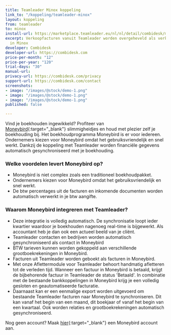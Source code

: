 ```yaml
---
title: Teamleader Minox koppeling
link_to: "/koppeling/teamleader-minox"
layout: koppeling
from: teamleader
to: minox
install-url: https://marketplace.teamleader.eu/nl/nl/detail/combidesk/moneybird/75f525
excerpt: Verkoopfacturen vanuit Teamleader worden overgeheveld als verkoopfacturen
  in Minox
developer: Combidesk
developer-url: https://combidesk.com
price-per-month: "12"
price-per-year: "120"
trial-days: "30"
manual-url: 
privacy-url: https://combidesk.com/privacy
support-url: https://combidesk.com/contact
screenshots:
- image: "/images/@stock/demo-1.png"
- image: "/images/@stock/demo-1.png"
- image: "/images/@stock/demo-1.png"
published: false

---
```

Vind je boekhouden ingewikkeld? Profiteer van [Moneybird](https://www.moneybird.nl/?referrer=3eab6305d7){:target="_blank"} slimmigheidjes en houd met plezier zelf je boekhouding bij. Het boekhoudprogramma Moneybird is er voor iedereen. Ondernemers kiezen voor Moneybird omdat het gebruiksvriendelijk en snel werkt.
Dankzij de koppeling met Teamleader worden financiële gegevens automatisch gesynchroniseerd met je boekhouding.
​

### Welke voordelen levert Moneybird op?

* Moneybird is niet complex zoals een traditioneel boekhoudpakket.
* Ondernemers kiezen voor Moneybird omdat het gebruiksvriendelijk en snel werkt.
* De btw percentages uit de facturen en inkomende documenten worden automatisch verwerkt in je btw aangifte.
​

### Waarom Moneybird integreren met Teamleader?

* Deze integratie is volledig automatisch. De synchronisatie loopt ieder kwartier waardoor je boekhouden nagenoeg real-time is bijgewerkt. Als accountant heb je dan ook een actueel beeld van je cliënt.
* Teamleader contacten en bedrijven worden automatisch gesynchroniseerd als contact in Moneybird
* BTW tarieven kunnen worden gekoppeld aan verschillende grootboekrekeningen in Moneybird.
* Facturen uit Teamleader worden geboekt als facturen in Moneybird.
* Met onze Aflettermodule voor Teamleader behoort handmatig afletteren tot de verleden tijd. Wanneer een factuur in Moneybird is betaald, krijgt de bijbehorende factuur in Teamleader de status 'Betaald'. In combinatie met de bestaande bankkoppelingen in Moneybird krijg je een volledig gesloten en geautomatiseerde facturatie.
* Daarnaast kan er een eenmalige export worden uitgevoerd om bestaande Teamleader facturen naar Moneybird te synchroniseren. Dit kan vanaf het begin van een maand, dit boekjaar of vanaf het begin van een kwartaal. Ook worden relaties en grootboekrekeningen automatisch gesynchroniseerd.


Nog geen account? Maak [hier](https://www.moneybird.nl/?referrer=3eab6305d7){:target="_blank"} een Moneybird account aan.